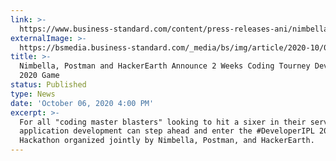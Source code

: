 ```yaml
---
link: >-
  https://www.business-standard.com/content/press-releases-ani/nimbella-postman-and-hackerearth-announce-2-weeks-coding-tourney-developeripl-2020-game-120100600619_1.html
externalImage: >-
  https://bsmedia.business-standard.com/_media/bs/img/article/2020-10/06/full/20201006133258.jpg
title: >-
  Nimbella, Postman and HackerEarth Announce 2 Weeks Coding Tourney DeveloperIPL
  2020 Game
status: Published
type: News
date: 'October 06, 2020 4:00 PM'
excerpt: >-
  For all "coding master blasters" looking to hit a sixer in their serverless
  application development can step ahead and enter the #DeveloperIPL 2020
  Hackathon organized jointly by Nimbella, Postman, and HackerEarth.
---
```


